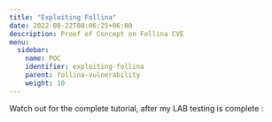 ```yaml
---
title: "Exploiting Follina"
date: 2022-08-22T08:06:25+06:00
description: Proof of Concept on Follina CVE
menu:
  sidebar:
    name: POC
    identifier: exploiting-follina
    parent: follina-vulnerability
    weight: 10
---
```


Watch out for the complete tutorial, after my LAB testing is complete :
